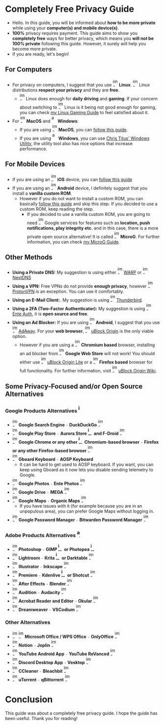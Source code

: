# Completely Free Privacy Guide
- Hello. In this guide, you will be informed about **how to be more private** while using your **computer(s) and mobile device(s)**.
- **100%** privacy requires payment. This guide aims to show you **completely free** ways for better privacy, which means you **will not be 100% private** following this guide. However, it surely will help you become more private.
- If you are ready, let's begin!
## For Computers
- For privacy on computers, I suggest that you use <img width="16" height="25" alt="image" src="https://github.com/user-attachments/assets/13c41d80-9a31-462f-b4f4-15f804675464" /> **Linux**. <img width="16" height="25" alt="image" src="https://github.com/user-attachments/assets/13c41d80-9a31-462f-b4f4-15f804675464" /> Linux distributions **respect your privacy** and they are **free**.
  - <img width="16" height="25" alt="image" src="https://github.com/user-attachments/assets/13c41d80-9a31-462f-b4f4-15f804675464" /> Linux does enough for **daily driving** and **gaming**. If your concern about switching to <img width="16" height="25" alt="image" src="https://github.com/user-attachments/assets/13c41d80-9a31-462f-b4f4-15f804675464" /> Linux is it being not good enough for gaming, you can check [my Linux Gaming Guide](https://github.com/cagla-su/Linux-Gaming-Guide) to feel satisfied about it.
- For <img width="16" height="25" alt="image" src="https://github.com/user-attachments/assets/e5041e39-b347-4d1e-8a84-5a0f7a4479bb" /> **MacOS** and <img width="16" height="25" alt="a" src="https://github.com/user-attachments/assets/c76bd92a-dc7e-4a1b-93d1-be8baa06402d" /> **Windows**:
  - If you are using <img width="16" height="25" alt="image" src="https://github.com/user-attachments/assets/e5041e39-b347-4d1e-8a84-5a0f7a4479bb" /> **MacOS**, you can [follow this guide](https://github.com/drduh/macOS-Security-and-Privacy-Guide).
  - If you are using <img width="16" height="25" alt="a" src="https://github.com/user-attachments/assets/c76bd92a-dc7e-4a1b-93d1-be8baa06402d" /> **Windows**, you can use [Chris Titus' Windows Utility](https://github.com/ChrisTitusTech/winutil), the utility tool also has nice options that increase performance.
## For Mobile Devices
- If you are using an <img width="16" height="25" alt="image" src="https://github.com/user-attachments/assets/e5041e39-b347-4d1e-8a84-5a0f7a4479bb" /> **iOS** device, you can [follow this guide](https://github.com/iPrivacyGuides/iOS-Privacy-Guide)
- If you are using an <img width="16" height="25" alt="image-removebg-preview(1)" src="https://github.com/user-attachments/assets/cec27060-1d67-48e1-8f29-a3a5b639fde8" /> **Android** device, I definitely suggest that you install a **vanilla custom ROM**.
  - However if you do not want to install a custom ROM, you can basically [follow this guide](https://veepn.com/blog/10-android-privacy-settings/) and skip this step. If you decided to use a custom ROM, keep reading the step.
    - If you decided to use a vanilla custom ROM, you are going to need <img width="16" height="25" alt="image" src="https://github.com/user-attachments/assets/29e970cd-e8b7-4125-b0f1-a2144b40d7f9" /> Google services for features such as **location, push notifications, play integrity etc.** and in this case, there is a more private open source alternative! It is called <img width="16" height="25" alt="image" src="https://github.com/user-attachments/assets/2acef641-cfdf-4dcd-a5d8-be0eba79d567" /> **MicroG**. For further information, you can check [my MicroG Guide](https://github.com/cagla-su/MicroG-Guide).
## Other Methods
- **Using a Private DNS:** My suggestion is using either <img width="16" height="25" alt="image" src="https://github.com/user-attachments/assets/eb07ddbb-6214-47ea-85e9-110f3bd450b0" /> [WARP](https://one.one.one.one/) or <img width="16" height="25" alt="image-removebg-preview" src="https://github.com/user-attachments/assets/42dfd5c6-abe4-4d80-b96f-f485e744d5ae" /> [NextDNS](https://nextdns.io/)
- **Using a VPN:** Free VPNs do not provide **enough privacy**, however <img width="16" height="25" alt="image" src="https://github.com/user-attachments/assets/d4b66a2d-dabe-4515-afd0-bf54eaaf97a7" /> [ProtonVPN](https://protonvpn.com/) is an exception. You can use it comfortably.
- **Using an E-Mail Client:**. My suggestion is using <img width="16" height="25" alt="image" src="https://github.com/user-attachments/assets/0e640d5f-d08b-4549-9248-d5f94264d9df" /> [Thunderbird](https://www.thunderbird.net/en-US/).
- **Using a 2FA (Two-Factor Authenticator):** My suggestion is using <img width="16" height="25" alt="image" src="https://github.com/user-attachments/assets/eb7cb310-1cf8-465a-89d1-94422b8431b9" /> [Ente Auth](https://ente.io/auth/), it is **open source and free**.
- **Using an Ad Blocker:** If you are using <img width="16" height="25" alt="image-removebg-preview(1)" src="https://github.com/user-attachments/assets/cec27060-1d67-48e1-8f29-a3a5b639fde8" /> **Android**, I suggest that you use <img width="16" height="25" alt="image" src="https://github.com/user-attachments/assets/25339d2c-1e16-4f7d-9ea5-587720ab4a40" /> [AdAway](https://f-droid.org/en/packages/org.adaway/). For your **web browser**, <img width="16" height="25" alt="image" src="https://github.com/user-attachments/assets/9aab611b-2114-4a1f-bc86-e7c58b402b6d" /> [uBlock Origin](https://ublockorigin.com/) is the only viable option.
  - However if you are using a <img width="16" height="25" alt="image" src="https://github.com/user-attachments/assets/3db001b3-61bb-47a7-a558-fe70c023e240" /> **Chromium based** browser, installing an ad blocker from <img width="16" height="25" alt="image" src="https://github.com/user-attachments/assets/350c6298-4664-476e-82c7-4954130a3d42" /> **Google Web Store** will not work! You should either use <img width="16" height="25" alt="image" src="https://github.com/user-attachments/assets/7ce15ebb-8f98-40b6-b323-787d4d8b7133" /> [uBlock Origin Lite](https://chromewebstore.google.com/detail/ublock-origin-lite/ddkjiahejlhfcafbddmgiahcphecmpfh) or a <img width="16" height="25" alt="image" src="https://github.com/user-attachments/assets/e8a6430e-9a42-498e-8c10-7fdc22b9e0de" /> **Firefox based** browser for full functionality. For further information, visit <img width="16" height="25" alt="image" src="https://github.com/user-attachments/assets/9aab611b-2114-4a1f-bc86-e7c58b402b6d" /> [uBlock Origin Wiki](https://www.reddit.com/r/uBlockOrigin/wiki/index/).
## Some Privacy-Focused and/or Open Source Alternatives
### Google Products Alternatives <img width="16" height="25" alt="image" src="https://github.com/user-attachments/assets/29e970cd-e8b7-4125-b0f1-a2144b40d7f9" />
  - <img width="16" height="25" alt="image" src="https://github.com/user-attachments/assets/29e970cd-e8b7-4125-b0f1-a2144b40d7f9" /> **Google Search Engine** `-` **DuckDuckGo** <img width="16" height="25" alt="image" src="https://github.com/user-attachments/assets/b37f5575-9ed3-40ac-b28f-612f8dbfb683" />
  - <img width="16" height="25" alt="image" src="https://github.com/user-attachments/assets/abd68b9b-79ab-4062-a28c-54edff49e54e" /> **Google Play Store** `-` **Aurora Store <img width="16" height="25" alt="image" src="https://github.com/user-attachments/assets/4767b4ee-2a98-481b-80e7-ccb25c433619" /> and F-Droid** <img width="16" height="25" alt="image" src="https://github.com/user-attachments/assets/23473d6d-b06e-4a25-904b-5f33ee96b4fc" />
  - <img width="16" height="25" alt="image" src="https://github.com/user-attachments/assets/61f24ff7-ab8f-4879-85f3-e1afe27fb2a0" /> **Google Chrome or any other <img width="16" height="25" alt="image" src="https://github.com/user-attachments/assets/3db001b3-61bb-47a7-a558-fe70c023e240" /> Chromium-based browser** `-` **Firefox or any other Firefox-based browser** <img width="16" height="25" alt="image" src="https://github.com/user-attachments/assets/e8a6430e-9a42-498e-8c10-7fdc22b9e0de" />
  - <img width="16" height="25" alt="image" src="https://github.com/user-attachments/assets/5a8fe48c-057c-4e3a-aee7-c447ec68a3ac" /> **Gboard Keyboard** `-` **AOSP Keyboard**
    - It can be hard to get used to AOSP keyboard. If you want, you can keep using Gboard as it now lets you disable sending telemetry to Google.
  - <img width="16" height="25" alt="image" src="https://github.com/user-attachments/assets/3c56abfb-31e8-461a-b735-d873807448b7" /> **Google Photos** `-` **Ente Photos** <img width="16" height="25" alt="image" src="https://github.com/user-attachments/assets/07dc9a3e-e54c-4ef0-bebc-f0bf6cc82fa8" />
  - <img width="16" height="25" alt="image" src="https://github.com/user-attachments/assets/8609661f-5a31-40cd-b743-29577a256f2f" /> **Google Drive** `-` **MEGA** <img width="16" height="25" alt="image" src="https://github.com/user-attachments/assets/9b515e87-c970-4925-88bd-e780929586a1" />
  - <img width="16" height="25" alt="image" src="https://github.com/user-attachments/assets/4e8e2405-2aa5-45ae-9480-50bd08356890" /> **Google Maps** `-` **Organic Maps** <img width="16" height="25" alt="image" src="https://github.com/user-attachments/assets/fb419a73-2600-470d-957c-58fa3491e99c" />
    - If you have issues with it (for example because you are in an unpopulous area), you can prefer Google Maps without logging in.
  - <img width="16" height="25" alt="image" src="https://github.com/user-attachments/assets/3f8f963f-c12d-4405-908a-8ecf0e18d858" /> **Google Password Manager** `-` **Bitwarden Password Manager** <img width="16" height="25" alt="image" src="https://github.com/user-attachments/assets/a33b3d23-3790-4340-989f-29b557ba40b6" />
### Adobe Products Alternatives <img width="16" height="25" alt="adobe" src="https://github.com/user-attachments/assets/fd0f70db-508b-4696-94e6-179eba051189" />
  - <img width="16" height="25" alt="image" src="https://github.com/user-attachments/assets/8b4d7cab-1020-4de8-adb6-08d7d64f5287" /> **Photoshop** `-` **GIMP <img width="16" height="25" alt="image" src="https://github.com/user-attachments/assets/cee968c1-dd07-46e6-83e2-65b453fe9d3e" /> or Photopea <img width="16" height="25" alt="image" src="https://github.com/user-attachments/assets/0ba5a128-1697-4060-a370-c49613c5825c" />** 
  - <img width="16" height="25" alt="image" src="https://github.com/user-attachments/assets/5399e4e7-a549-4d65-9830-da15d18ad35c" /> **Lightroom** `-` **Krita <img width="16" height="25" alt="image" src="https://github.com/user-attachments/assets/d2bad01f-e03d-43e6-a319-0097783ff5d5" /> or Darktable** <img width="16" height="25" alt="image" src="https://github.com/user-attachments/assets/2c41b7ad-a799-4590-aee8-44b500a3c5b2" />
  - <img width="16" height="25" alt="image" src="https://github.com/user-attachments/assets/c8b21eb2-6a57-46c3-9940-925191ab934f" /> **Illustrator** `-` **Inkscape** <img width="16" height="25" alt="image" src="https://github.com/user-attachments/assets/588cc7d8-2729-44d3-a46e-faf3003ba086" />
  - <img width="16" height="25" alt="image" src="https://github.com/user-attachments/assets/62d782c0-97f2-43f6-a476-a9ef1f623869" /> **Premiere** `-` **Kdenlive <img width="16" height="25" alt="image" src="https://github.com/user-attachments/assets/54decfe6-2b9b-4d2e-ac5f-e3d44a550667" /> or Shotcut** <img width="16" height="25" alt="image" src="https://github.com/user-attachments/assets/1c380f83-f0d4-4bb2-9b3b-33fc95fc0b49" />
  - <img width="16" height="25" alt="image" src="https://github.com/user-attachments/assets/9f217080-4311-4740-8477-561a1b9a5109" /> **After Effects** `-` **Blender** <img width="16" height="25" alt="image" src="https://github.com/user-attachments/assets/07039711-39b0-4f4b-b6f8-b058e57c109b" />
  - <img width="16" height="25" alt="image" src="https://github.com/user-attachments/assets/f4a987ef-b373-40c7-9d53-e1b1580d4f92" /> **Audition** `-` **Audacity** <img width="16" height="25" alt="image" src="https://github.com/user-attachments/assets/364d57f0-c1b2-4949-b528-4ea347abe89d" />
  - <img width="16" height="25" alt="image" src="https://github.com/user-attachments/assets/1f51c426-5225-44de-bd5c-424bf28d51de" /> **Acrobat Reader and Editor** `-` **Okular** <img width="16" height="25" alt="image" src="https://github.com/user-attachments/assets/cff8e172-3e58-4305-b644-862afce6be95" />
  - <img width="16" height="25" alt="image" src="https://github.com/user-attachments/assets/44d13275-322c-4e05-a741-0b95dbfa312f" /> **Dreamweaver** `-` **VSCodium** <img width="16" height="25" alt="image" src="https://github.com/user-attachments/assets/3ed6f803-db07-4352-9f17-7dc810d320e5" />
### Other Alternatives
- <img width="16" height="25" alt="image" src="https://github.com/user-attachments/assets/0cfc0cda-e884-417e-b674-55dd47b92e06" /> <img width="16" height="25" alt="image" src="https://github.com/user-attachments/assets/180307d5-29bf-4fe6-a354-0ba8a3f69cdf" /> **Microsoft Office / WPS Office** `-` **OnlyOffice** <img width="16" height="25" alt="image" src="https://github.com/user-attachments/assets/d53736e6-eb1c-4fa1-983e-bbb062081dbb" />
- <img width="16" height="25" alt="image" src="https://github.com/user-attachments/assets/61891302-c3db-4b5f-8faa-39d8320e6c09" /> **Notion** `-` **Joplin** <img width="16" height="25" alt="image" src="https://github.com/user-attachments/assets/af633737-11cb-4a86-8694-d847de425e08" />
- <img width="16" height="25" alt="image" src="https://github.com/user-attachments/assets/f3e280bd-9498-4313-9523-da6e017db652" /> **YouTube Android App** `-` **YouTube ReVanced** <img width="16" height="25" alt="image" src="https://github.com/user-attachments/assets/3f61b0b4-0c4d-4ff8-a4fe-7e3eb4bd711d" />
- <img width="16" height="25" alt="image" src="https://github.com/user-attachments/assets/295341a7-3ba3-4b82-b317-4ea19e7eb704" /> **Discord Desktop App** `-` **Vesktop** <img width="16" height="25" alt="image" src="https://github.com/user-attachments/assets/3b6b8512-bd94-4bc8-ac4d-48d1420bae61" />
- <img width="16" height="25" alt="image" src="https://github.com/user-attachments/assets/c22ab7a9-a205-4db3-8046-20f39b38d91d" /> **CCleaner** `-` **Bleachbit** <img width="16" height="25" alt="image" src="https://github.com/user-attachments/assets/031c4c09-4e72-4674-b06c-c9b7af883505" />
- <img width="16" height="25" alt="image" src="https://github.com/user-attachments/assets/45d1baee-e406-4c8e-ae70-416bb35e8027" /> **uTorrent** `-` **qBittorrent** <img width="16" height="25" alt="image" src="https://github.com/user-attachments/assets/ca1efe79-f9d8-42fc-a855-eeb543f49e4b" />
# Conclusion
This guide was about a completely free privacy guide. I hope the guide has been useful. Thank you for reading!
